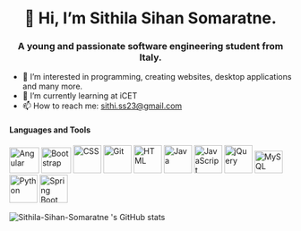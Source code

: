 <h1 align="center">👋 Hi, I’m Sithila Sihan Somaratne.</h1>

<h3 align="center">A young and passionate software engineering student from Italy.</h3>


- 👀 I’m interested in programming, creating websites, desktop applications and many more.
- 🌱 I’m currently learning at iCET
- 📫 How to reach me: sithi.ss23@gmail.com

<h4>Languages and Tools</h4>
<a href="https://angular.io/"><img src="https://camo.githubusercontent.com/9eecc42439347332f256a326363924551042f5b96235f972982512199476611a/68747470733a2f2f616e67756c61722e696f2f6173736574732f696d616765732f6c6f676f732f616e67756c61722f616e67756c61722e737667" width="53" height="46" alt="Angular"></a>
<a href="https://getbootstrap.com/"><img src="https://upload.wikimedia.org/wikipedia/commons/thumb/b/b2/Bootstrap_logo.svg/1200px-Bootstrap_logo.svg.png" width="53" height="46" alt="Bootstrap"></a>
<a href="https://developer.mozilla.org/en-US/docs/Web/CSS"><img src="https://upload.wikimedia.org/wikipedia/commons/d/d5/CSS3_logo_and_wordmark.svg" width="50" height="50" alt="CSS"></a>
<a href="https://git-scm.com/"><img src="https://glue-labs.com/wp-content/uploads/2019/04/4.png" width="50" height="50" alt="Git"></a>
<a href="https://developer.mozilla.org/en-US/docs/Web/HTML"><img src="https://upload.wikimedia.org/wikipedia/commons/thumb/6/61/HTML5_logo_and_wordmark.svg/800px-HTML5_logo_and_wordmark.svg.png" width="50" height="50" alt="HTML"></a>
<a href="https://www.java.com/en/"><img src="https://cdn.icon-icons.com/icons2/2699/PNG/512/java_logo_icon_169577.png" width="50" height="50" alt="Java"></a>
<a href="https://developer.mozilla.org/en-US/docs/Web/JavaScript"><img src="https://upload.wikimedia.org/wikipedia/commons/thumb/9/99/Unofficial_JavaScript_logo_2.svg/800px-Unofficial_JavaScript_logo_2.svg.png" width="50" height="50" alt="JavaScript"></a>
<a href="https://jquery.com/"><img src="https://www.interviewbit.com/blog/wp-content/uploads/2021/10/jquery-logo-vertical_large_square.png" width="50" height="50" alt="jQuery"></a>
<a href="https://www.mysql.com/"><img src="https://www.geekandjob.com/uploads/wiki/eceb15684d4183c66f73c1a9bb777eef708b2b66.png" width="50" height="40" alt="MySQL"></a>
<a href="https://www.python.org/"><img src="https://upload.wikimedia.org/wikipedia/commons/thumb/c/c3/Python-logo-notext.svg/1869px-Python-logo-notext.svg.png" width="50" height="50" alt="Python"></a>
<a href="https://spring.io/projects/spring-boot"><img src="https://camo.githubusercontent.com/4545b55c7771bbd175235c80b518dcbbf2f6ee0b984a51ad9363cba8cb70e67c/68747470733a2f2f7777772e766563746f726c6f676f2e7a6f6e652f6c6f676f732f737072696e67696f2f737072696e67696f2d69636f6e2e737667"  width="50" height="50" alt="Spring Boot"></a>

![ Sithila-Sihan-Somaratne 's GitHub stats](https://github-readme-stats.vercel.app/api?username=&show_icons=true&theme=radical)

<!---
Sithila-Sihan-Somaratne/Sithila-Sihan-Somaratne is a ✨ special ✨ repository because its `README.md` (this file) appears on your GitHub profile.
You can click the Preview link to take a look at your changes.
--->
